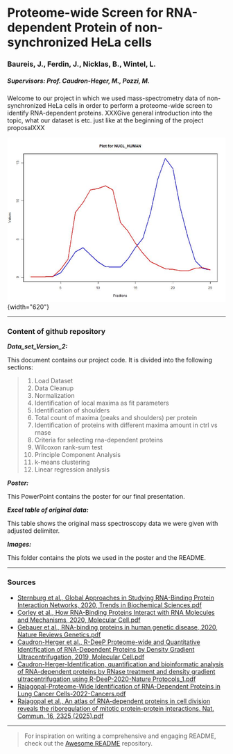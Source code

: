 # Proteome-wide Screen for RNA-dependent Protein of non-synchronized HeLa cells

### Baureis, J., Ferdin, J., Nicklas, B., Wintel, L.

##### Supervisors: Prof. Caudron-Heger, M., Pozzi, M.

Welcome to our project in which we used mass-spectrometry data of non-synchronized HeLa cells in order to perform a proteome-wide screen to identify RNA-dependent proteins. XXXGive general introduction into the topic, what our dataset is etc. just like at the beginning of the project proposalXXX

![***Fig. 1:** Plot of the NUCL_HUMAN protein showing a significant shift of the RNASE compared to the control.*](images/NUCL_HUMAN_plot.jpg){width="620"}

------------------------------------------------------------------------

### Content of github repository

***Data_set_Version_2:***

This document contains our project code. It is divided into the following sections:

> 1.  Load Dataset
> 2.  Data Cleanup
> 3.  Normalization
> 4.  Identification of local maxima as fit parameters
> 5.  Identification of shoulders
> 6.  Total count of maxima (peaks and shoulders) per protein
> 7.  Identification of proteins with different maxima amount in ctrl vs rnase
> 8.  Criteria for selecting rna-dependent proteins
> 9.  Wilcoxon rank-sum test
> 10. Principle Component Analysis
> 11. k-means clustering
> 12. Linear regression analysis

***Poster:***

This PowerPoint contains the poster for our final presentation.

***Excel table of original data:***

This table shows the original mass spectroscopy data we were given with adjusted delimiter.

***Images:***

This folder contains the plots we used in the poster and the README.

------------------------------------------------------------------------

### Sources

-   [Sternburg et al., Global Approaches in Studying RNA-Binding Protein Interaction Networks, 2020, Trends in Biochemical Sciences.pdf](https://github.com/user-attachments/files/19981693/Sternburg.et.al.Global.Approaches.in.Studying.RNA-Binding.Protein.Interaction.Networks.2020.Trends.in.Biochemical.Sciences.pdf)
-   [Corley et al., How RNA-Binding Proteins Interact with RNA Molecules and Mechanisms, 2020, Molecular Cell.pdf](https://github.com/user-attachments/files/19981705/Corley.et.al.How.RNA-Binding.Proteins.Interact.with.RNA.Molecules.and.Mechanisms.2020.Molecular.Cell.pdf)
-   [Gebauer et al., RNA-binding proteins in human genetic disease, 2020, Nature Reviews Genetics.pdf](https://github.com/user-attachments/files/19981707/Gebauer.et.al.RNA-binding.proteins.in.human.genetic.disease.2020.Nature.Reviews.Genetics.pdf)
-   [Caudron-Herger et al., R-DeeP Proteome-wide and Quantitative Identification of RNA-Dependent Proteins by Density Gradient Ultracentrifugation, 2019, Molecular Cell.pdf](https://github.com/user-attachments/files/19981712/Caudron-Herger.et.al.R-DeeP.Proteome-wide.and.Quantitative.Identification.of.RNA-Dependent.Proteins.by.Density.Gradient.Ultracentrifugation.2019.Molecular.Cell.pdf)
-   [Caudron-Herger-Identification, quantification and bioinformatic analysis of RNA-dependent proteins by RNase treatment and density gradient ultracentrifugation using R-DeeP-2020-Nature Protocols_1.pdf](https://github.com/user-attachments/files/19981715/Caudron-Herger-Identification.quantification.and.bioinformatic.analysis.of.RNA-dependent.proteins.by.RNase.treatment.and.density.gradient.ultracentrifugation.using.R-DeeP-2020-Nature.Protocols_1.pdf)
-   [Rajagopal-Proteome-Wide Identification of RNA-Dependent Proteins in Lung Cancer Cells-2022-Cancers.pdf](https://github.com/user-attachments/files/19981723/Rajagopal-Proteome-Wide.Identification.of.RNA-Dependent.Proteins.in.Lung.Cancer.Cells-2022-Cancers.pdf)
-   [Rajagopal et al., An atlas of RNA-dependent proteins in cell division reveals the riboregulation of mitotic protein-protein interactions. Nat. Commun. 16, 2325 (2025).pdf](https://github.com/user-attachments/files/19981728/Rajagopal.et.al.An.atlas.of.RNA-dependent.proteins.in.cell.division.reveals.the.riboregulation.of.mitotic.protein-protein.interactions.Nat.Commun.16.2325.2025.pdf)

------------------------------------------------------------------------

> For inspiration on writing a comprehensive and engaging README, check out the [Awesome README](https://github.com/matiassingers/awesome-readme?tab=readme-ov-file) repository.
